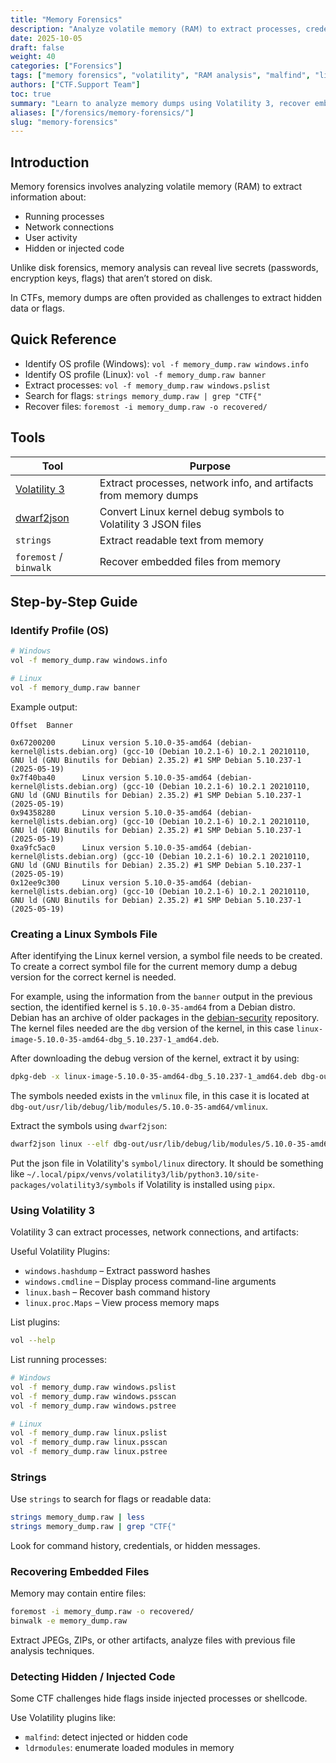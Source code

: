 ```yaml
---
title: "Memory Forensics"
description: "Analyze volatile memory (RAM) to extract processes, credentials, and hidden artifacts using Volatility 3, strings, and file recovery tools in CTF and forensic investigations."
date: 2025-10-05
draft: false
weight: 40
categories: ["Forensics"]
tags: ["memory forensics", "volatility", "RAM analysis", "malfind", "linux symbols", "dwarf2json"]
authors: ["CTF.Support Team"]
toc: true
summary: "Learn to analyze memory dumps using Volatility 3, recover embedded files, search for flags, and detect injected code in CTF forensics challenges."
aliases: ["/forensics/memory-forensics/"]
slug: "memory-forensics"
---
```


## Introduction

Memory forensics involves analyzing volatile memory (RAM) to extract information about:

- Running processes
- Network connections
- User activity
- Hidden or injected code

Unlike disk forensics, memory analysis can reveal live secrets (passwords, encryption keys, flags) that aren’t stored on disk.

In CTFs, memory dumps are often provided as challenges to extract hidden data or flags.

## Quick Reference

- Identify OS profile (Windows): `vol -f memory_dump.raw windows.info`
- Identify OS profile (Linux): `vol -f memory_dump.raw banner`
- Extract processes: `vol -f memory_dump.raw windows.pslist`
- Search for flags: `strings memory_dump.raw | grep "CTF{"`
- Recover files: `foremost -i memory_dump.raw -o recovered/`

## Tools

| Tool                                                                | Purpose                                                          |
|---------------------------------------------------------------------|------------------------------------------------------------------|
| [Volatility 3](https://github.com/volatilityfoundation/volatility3) | Extract processes, network info, and artifacts from memory dumps |
| [dwarf2json](https://github.com/volatilityfoundation/dwarf2json)    | Convert Linux kernel debug symbols to Volatility 3 JSON files    |
| `strings`                                                           | Extract readable text from memory                                |
| `foremost` / `binwalk`                                              | Recover embedded files from memory                               |

## Step-by-Step Guide

### Identify Profile (OS)

```bash
# Windows
vol -f memory_dump.raw windows.info

# Linux
vol -f memory_dump.raw banner
```

Example output:

```text
Offset  Banner

0x67200200      Linux version 5.10.0-35-amd64 (debian-kernel@lists.debian.org) (gcc-10 (Debian 10.2.1-6) 10.2.1 20210110, GNU ld (GNU Binutils for Debian) 2.35.2) #1 SMP Debian 5.10.237-1 (2025-05-19)
0x7f40ba40      Linux version 5.10.0-35-amd64 (debian-kernel@lists.debian.org) (gcc-10 (Debian 10.2.1-6) 10.2.1 20210110, GNU ld (GNU Binutils for Debian) 2.35.2) #1 SMP Debian 5.10.237-1 (2025-05-19)
0x94358280      Linux version 5.10.0-35-amd64 (debian-kernel@lists.debian.org) (gcc-10 (Debian 10.2.1-6) 10.2.1 20210110, GNU ld (GNU Binutils for Debian) 2.35.2) #1 SMP Debian 5.10.237-1 (2025-05-19)
0xa9fc5ac0      Linux version 5.10.0-35-amd64 (debian-kernel@lists.debian.org) (gcc-10 (Debian 10.2.1-6) 10.2.1 20210110, GNU ld (GNU Binutils for Debian) 2.35.2) #1 SMP Debian 5.10.237-1 (2025-05-19)
0x12ee9c300     Linux version 5.10.0-35-amd64 (debian-kernel@lists.debian.org) (gcc-10 (Debian 10.2.1-6) 10.2.1 20210110, GNU ld (GNU Binutils for Debian) 2.35.2) #1 SMP Debian 5.10.237-1 (2025-05-19)
```

### Creating a Linux Symbols File

After identifying the Linux kernel version, a symbol file needs to be created. To create a correct symbol file for the current memory dump a debug version for the correct kernel is needed.

For example, using the information from the `banner` output in the previous section, the identified kernel is `5.10.0-35-amd64` from a Debian distro. Debian has an archive of older packages in the [debian-security](https://snapshot.debian.org/archive/debian-security/20250520T200947Z/pool/updates/main/l/linux/) repository. The kernel files needed are the `dbg` version of the kernel, in this case `linux-image-5.10.0-35-amd64-dbg_5.10.237-1_amd64.deb`.

After downloading the debug version of the kernel, extract it by using:

```bash
dpkg-deb -x linux-image-5.10.0-35-amd64-dbg_5.10.237-1_amd64.deb dbg-out
```

The symbols needed exists in the `vmlinux` file, in this case it is located at `dbg-out/usr/lib/debug/lib/modules/5.10.0-35-amd64/vmlinux`.

Extract the symbols using `dwarf2json`:

```bash
dwarf2json linux --elf dbg-out/usr/lib/debug/lib/modules/5.10.0-35-amd64/vmlinux > outputvmlinux-5.10.0-35-amd64.json
```

Put the json file in Volatility's `symbol/linux` directory. It should be something like `~/.local/pipx/venvs/volatility3/lib/python3.10/site-packages/volatility3/symbols` if Volatility is installed using `pipx`.

### Using Volatility 3

Volatility 3 can extract processes, network connections, and artifacts:

Useful Volatility Plugins:

- `windows.hashdump` – Extract password hashes
- `windows.cmdline` – Display process command-line arguments
- `linux.bash` – Recover bash command history
- `linux.proc.Maps` – View process memory maps

List plugins:

```bash
vol --help
```

List running processes:

```bash
# Windows
vol -f memory_dump.raw windows.pslist
vol -f memory_dump.raw windows.psscan
vol -f memory_dump.raw windows.pstree

# Linux
vol -f memory_dump.raw linux.pslist
vol -f memory_dump.raw linux.psscan
vol -f memory_dump.raw linux.pstree
```

### Strings

Use `strings` to search for flags or readable data:

```bash
strings memory_dump.raw | less
strings memory_dump.raw | grep "CTF{"
```

Look for command history, credentials, or hidden messages.

### Recovering Embedded Files

Memory may contain entire files:

```bash
foremost -i memory_dump.raw -o recovered/
binwalk -e memory_dump.raw
```

Extract JPEGs, ZIPs, or other artifacts, analyze files with previous file analysis techniques.

### Detecting Hidden / Injected Code

Some CTF challenges hide flags inside injected processes or shellcode.

Use Volatility plugins like:

- `malfind`: detect injected or hidden code
- `ldrmodules`: enumerate loaded modules in memory
